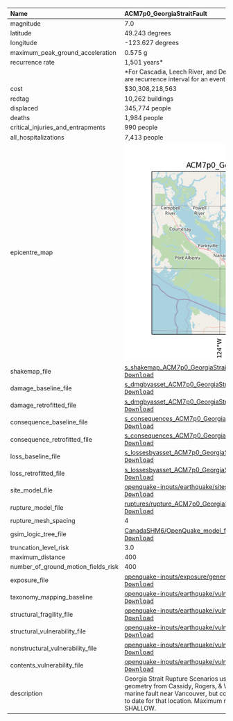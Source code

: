 | Name                                | ACM7p0_GeorgiaStraitFault                                                                                                                                                                                                                                                                                                                                                                                    |
|:------------------------------------|:-------------------------------------------------------------------------------------------------------------------------------------------------------------------------------------------------------------------------------------------------------------------------------------------------------------------------------------------------------------------------------------------------------------|
| magnitude                           | 7.0                                                                                                                                                                                                                                                                                                                                                                                                          |
| latitude                            | 49.243 degrees                                                                                                                                                                                                                                                                                                                                                                                               |
| longitude                           | -123.627 degrees                                                                                                                                                                                                                                                                                                                                                                                             |
| maximum_peak_ground_acceleration    | 0.575 g                                                                                                                                                                                                                                                                                                                                                                                                      |
| recurrence rate                     | 1,501 years*                                                                                                                                                                                                                                                                                                                                                                                                 |
|                                     | *For Cascadia, Leech River, and Devil's Mountain Faults these are characteristic earthquakes, else they are recurrence interval for an event of equal or greater magnitude in the scenario source region.                                                                                                                                                                                                    |
| cost                                | $30,308,218,563                                                                                                                                                                                                                                                                                                                                                                                              |
| redtag                              | 10,262 buildings                                                                                                                                                                                                                                                                                                                                                                                             |
| displaced                           | 345,774 people                                                                                                                                                                                                                                                                                                                                                                                               |
| deaths                              | 1,984 people                                                                                                                                                                                                                                                                                                                                                                                                 |
| critical_injuries_and_entrapments   | 990 people                                                                                                                                                                                                                                                                                                                                                                                                   |
| all_hospitalizations                | 7,413 people                                                                                                                                                                                                                                                                                                                                                                                                 |
| epicentre_map                       | ![Epicentre](ACM7p0_GeorgiaStraitFault.png)                                                                                                                                                                                                                                                                                                                                                                  |
| shakemap_file                       | [s_shakemap_ACM7p0_GeorgiaStraitFault_124.csv](https://github.com/OpenDRR/earthquake-scenarios/blob/master/FINISHED/s_shakemap_ACM7p0_GeorgiaStraitFault_124.csv)<br/>[<kbd>Download</kbd>](https://github.com/OpenDRR/earthquake-scenarios/raw/master/FINISHED/s_shakemap_ACM7p0_GeorgiaStraitFault_124.csv)                                                                                                |
| damage_baseline_file                | [s_dmgbyasset_ACM7p0_GeorgiaStraitFault_b0_125_b.csv](https://github.com/OpenDRR/earthquake-scenarios/blob/master/FINISHED/s_dmgbyasset_ACM7p0_GeorgiaStraitFault_b0_125_b.csv)<br/>[<kbd>Download</kbd>](https://github.com/OpenDRR/earthquake-scenarios/raw/master/FINISHED/s_dmgbyasset_ACM7p0_GeorgiaStraitFault_b0_125_b.csv)                                                                           |
| damage_retrofitted_file             | [s_dmgbyasset_ACM7p0_GeorgiaStraitFault_r1_126_b.csv](https://github.com/OpenDRR/earthquake-scenarios/blob/master/FINISHED/s_dmgbyasset_ACM7p0_GeorgiaStraitFault_r1_126_b.csv)<br/>[<kbd>Download</kbd>](https://github.com/OpenDRR/earthquake-scenarios/raw/master/FINISHED/s_dmgbyasset_ACM7p0_GeorgiaStraitFault_r1_126_b.csv)                                                                           |
| consequence_baseline_file           | [s_consequences_ACM7p0_GeorgiaStraitFault_b0_125_b.csv](https://github.com/OpenDRR/earthquake-scenarios/blob/master/FINISHED/s_consequences_ACM7p0_GeorgiaStraitFault_b0_125_b.csv)<br/>[<kbd>Download</kbd>](https://github.com/OpenDRR/earthquake-scenarios/raw/master/FINISHED/s_consequences_ACM7p0_GeorgiaStraitFault_b0_125_b.csv)                                                                     |
| consequence_retrofitted_file        | [s_consequences_ACM7p0_GeorgiaStraitFault_r1_126_b.csv](https://github.com/OpenDRR/earthquake-scenarios/blob/master/FINISHED/s_consequences_ACM7p0_GeorgiaStraitFault_r1_126_b.csv)<br/>[<kbd>Download</kbd>](https://github.com/OpenDRR/earthquake-scenarios/raw/master/FINISHED/s_consequences_ACM7p0_GeorgiaStraitFault_r1_126_b.csv)                                                                     |
| loss_baseline_file                  | [s_lossesbyasset_ACM7p0_GeorgiaStraitFault_b0_127_b.csv](https://github.com/OpenDRR/earthquake-scenarios/blob/master/FINISHED/s_lossesbyasset_ACM7p0_GeorgiaStraitFault_b0_127_b.csv)<br/>[<kbd>Download</kbd>](https://github.com/OpenDRR/earthquake-scenarios/raw/master/FINISHED/s_lossesbyasset_ACM7p0_GeorgiaStraitFault_b0_127_b.csv)                                                                  |
| loss_retrofitted_file               | [s_lossesbyasset_ACM7p0_GeorgiaStraitFault_r1_128_b.csv](https://github.com/OpenDRR/earthquake-scenarios/blob/master/FINISHED/s_lossesbyasset_ACM7p0_GeorgiaStraitFault_r1_128_b.csv)<br/>[<kbd>Download</kbd>](https://github.com/OpenDRR/earthquake-scenarios/raw/master/FINISHED/s_lossesbyasset_ACM7p0_GeorgiaStraitFault_r1_128_b.csv)                                                                  |
| site_model_file                     | [openquake-inputs/earthquake/sites/regions/site-vgrid_BC.csv](https://github.com/OpenDRR/openquake-inputs/blob/main/earthquake/sites/regions/site-vgrid_BC.csv)<br/>[<kbd>Download</kbd>](https://github.com/OpenDRR/openquake-inputs/raw/main/earthquake/sites/regions/site-vgrid_BC.csv)                                                                                                                   |
| rupture_model_file                  | [ruptures/rupture_ACM7p0_GeorgiaStraitFault.xml](https://github.com/OpenDRR/earthquake-scenarios/blob/master/ruptures/rupture_ACM7p0_GeorgiaStraitFault.xml)<br/>[<kbd>Download</kbd>](https://github.com/OpenDRR/earthquake-scenarios/raw/master/ruptures/rupture_ACM7p0_GeorgiaStraitFault.xml)                                                                                                            |
| rupture_mesh_spacing                | 4                                                                                                                                                                                                                                                                                                                                                                                                            |
| gsim_logic_tree_file                | [CanadaSHM6/OpenQuake_model_files/gmms/LogicTree/OQ_classes_NGASa0p3weights_activecrust.xml](https://github.com/OpenDRR/CanadaSHM6/blob/master/OpenQuake_model_files/gmms/LogicTree/OQ_classes_NGASa0p3weights_activecrust.xml)<br/>[<kbd>Download</kbd>](https://github.com/OpenDRR/CanadaSHM6/raw/master/OpenQuake_model_files/gmms/LogicTree/OQ_classes_NGASa0p3weights_activecrust.xml)                  |
| truncation_level_risk               | 3.0                                                                                                                                                                                                                                                                                                                                                                                                          |
| maximum_distance                    | 400                                                                                                                                                                                                                                                                                                                                                                                                          |
| number_of_ground_motion_fields_risk | 400                                                                                                                                                                                                                                                                                                                                                                                                          |
| exposure_file                       | [openquake-inputs/exposure/general-building-stock/oqBldgExp_BC.xml](https://github.com/OpenDRR/openquake-inputs/blob/main/exposure/general-building-stock/oqBldgExp_BC.xml)<br/>[<kbd>Download</kbd>](https://github.com/OpenDRR/openquake-inputs/raw/main/exposure/general-building-stock/oqBldgExp_BC.xml)                                                                                                 |
| taxonomy_mapping_baseline           | [openquake-inputs/earthquake/vulnerability/CanSRM1_TaxMap_b0.csv](https://github.com/OpenDRR/openquake-inputs/blob/main/earthquake/vulnerability/CanSRM1_TaxMap_b0.csv)<br/>[<kbd>Download</kbd>](https://github.com/OpenDRR/openquake-inputs/raw/main/earthquake/vulnerability/CanSRM1_TaxMap_b0.csv)                                                                                                       |
| structural_fragility_file           | [openquake-inputs/earthquake/vulnerability/structural_fragility_CAN.xml](https://github.com/OpenDRR/openquake-inputs/blob/main/earthquake/vulnerability/structural_fragility_CAN.xml)<br/>[<kbd>Download</kbd>](https://github.com/OpenDRR/openquake-inputs/raw/main/earthquake/vulnerability/structural_fragility_CAN.xml)                                                                                  |
| structural_vulnerability_file       | [openquake-inputs/earthquake/vulnerability/vulnerability_structural_CAN.xml](https://github.com/OpenDRR/openquake-inputs/blob/main/earthquake/vulnerability/vulnerability_structural_CAN.xml)<br/>[<kbd>Download</kbd>](https://github.com/OpenDRR/openquake-inputs/raw/main/earthquake/vulnerability/vulnerability_structural_CAN.xml)                                                                      |
| nonstructural_vulnerability_file    | [openquake-inputs/earthquake/vulnerability/vulnerability_nonstructural_CAN.xml](https://github.com/OpenDRR/openquake-inputs/blob/main/earthquake/vulnerability/vulnerability_nonstructural_CAN.xml)<br/>[<kbd>Download</kbd>](https://github.com/OpenDRR/openquake-inputs/raw/main/earthquake/vulnerability/vulnerability_nonstructural_CAN.xml)                                                             |
| contents_vulnerability_file         | [openquake-inputs/earthquake/vulnerability/vulnerability_contents_CAN.xml](https://github.com/OpenDRR/openquake-inputs/blob/main/earthquake/vulnerability/vulnerability_contents_CAN.xml)<br/>[<kbd>Download</kbd>](https://github.com/OpenDRR/openquake-inputs/raw/main/earthquake/vulnerability/vulnerability_contents_CAN.xml)                                                                            |
| description                         | Georgia Strait Rupture Scenarios using the 1997 Georgia Strait earthquake hypocentre and fault plane geometry from Cassidy, Rogers, & Waldhauser (2000, BSSA). These scenarios use a mapped crustal marine fault near Vancouver, but consider larger magnitude events than those that have been observed to date for that location. Maximum magnitude (7.5) is obtained from CanSHM6 for PUGET SOUND SHALLOW. |